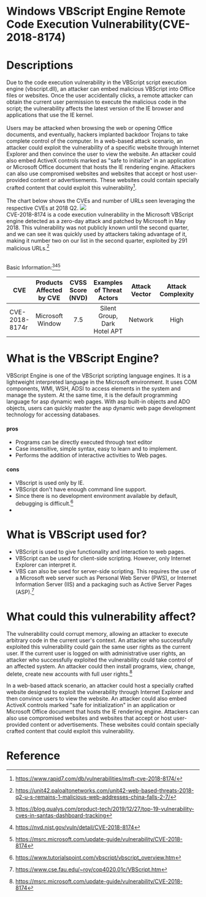 Windows VBScript Engine Remote Code Execution Vulnerability(CVE-2018-8174)
==== 
# Descriptions

Due to the code execution vulnerability in the VBScript script execution engine (vbscript.dll), an attacker can embed malicious VBScript into Office files or websites. Once the user accidentally clicks, a remote attacker can obtain the current user permission to execute the malicious code in the script; the vulnerability affects the latest version of the IE browser and applications that use the IE kernel. <br><br>
Users may be attacked when browsing the web or opening Office documents, and eventually, hackers implanted backdoor Trojans to take complete control of the computer. In a web-based attack scenario, an attacker could exploit the vulnerability of a specific website through Internet Explorer and then convince the user to view the website. An attacker could also embed ActiveX controls marked as "safe to initialize" in an application or Microsoft Office document that hosts the IE rendering engine. Attackers can also use compromised websites and websites that accept or host user-provided content or advertisements. These websites could contain specially crafted content that could exploit this vulnerability[^1].<br><br>
The chart below shows the CVEs and number of URLs seen leveraging the respective CVEs at 2018 Q2.
![](https://unit42.paloaltonetworks.com/wp-content/uploads/2018/09/Figure_2-1.png)  
CVE-2018-8174 is a code execution vulnerability in the Microsoft VBScript engine detected as a zero-day attack and patched by Microsoft in May 2018. This vulnerability was not publicly known until the second quarter, and we can see it was quickly used by attackers taking advantage of it, making it number two on our list in the second quarter, exploited by 291 malicious URLs.[^2]<br><br>

Basic Information:[^3][^4][^5]<br>

| CVE      | Products Affected by CVE    | CVSS Score (NVD)     | Examples of Threat Actors    | Attack Vector     | Attack Complexity  | User Interaction  | Confidentiality  |
| ---------- | :-----------:  | :-----------: | :-----------:  | :-----------:  | :-----------:  | :-----------:  |   :-----------:  |
| CVE-2018-8174r    | Microsoft Window     | 7.5      | Silent Group, Dark Hotel APT   | Network  | High  | Required  | High  |




# What is the VBScript Engine?

VBScript Engine is one of the VBScript scripting language engines. It is a lightweight interpreted language in the Microsoft environment. It uses COM components, WMI, WSH, ADSI to access elements in the system and manage the system. At the same time, it is the default programming language for asp dynamic web pages. With asp built-in objects and ADO objects, users can quickly master the asp dynamic web page development technology for accessing databases.<br>

#### pros
- Programs can be directly executed through text editor
- Case insensitive, simple syntax, easy to learn and to implement.
- Performs the addition of interactive activities to Web pages.

#### cons

- VBscript is used only by IE. 
- VBScript don't have enough command line support.
- Since there is no development environment available by default, debugging is difficult.[^6]
-
# What is VBScript used for? 

* VBScript is used to give functionality and interaction to web pages.
* VBScript can be used for client-side scripting. However, only Internet Explorer can interpret it. 
* VBS can also be used for server-side scripting. This requires the use of a Microsoft web server such as Personal Web Server (PWS), or Internet Information Server (IIS) and a packaging such as Active Server Pages (ASP).[^7]

# What could this vulnerability affect?

The vulnerability could corrupt memory, allowing an attacker to execute arbitrary code in the current user's context. An attacker who successfully exploited this vulnerability could gain the same user rights as the current user. If the current user is logged on with administrative user rights, an attacker who successfully exploited the vulnerability could take control of an affected system. An attacker could then install programs, view, change, delete, create new accounts with full user rights.[^5]<br>

In a web-based attack scenario, an attacker could host a specially crafted website designed to exploit the vulnerability through Internet Explorer and then convince users to view the website. An attacker could also embed ActiveX controls marked "safe for initialization" in an application or Microsoft Office document that hosts the IE rendering engine. Attackers can also use compromised websites and websites that accept or host user-provided content or advertisements. These websites could contain specially crafted content that could exploit this vulnerability.<br>

# Reference 
[^1]: https://www.rapid7.com/db/vulnerabilities/msft-cve-2018-8174/
[^2]: https://unit42.paloaltonetworks.com/unit42-web-based-threats-2018-q2-u-s-remains-1-malicious-web-addresses-china-falls-2-7/
[^3]: https://blog.qualys.com/product-tech/2019/12/27/top-19-vulnerability-cves-in-santas-dashboard-tracking
[^4]: https://nvd.nist.gov/vuln/detail/CVE-2018-8174
[^5]: https://msrc.microsoft.com/update-guide/vulnerability/CVE-2018-8174
[^6]:https://www.tutorialspoint.com/vbscript/vbscript_overview.htm
[^7]: https://www.cse.fau.edu/~roy/cop4020.01c/VBScript.htm







